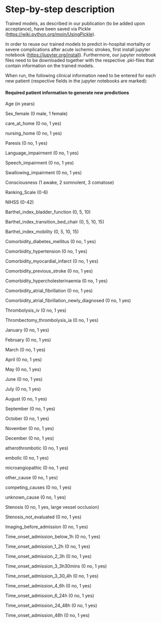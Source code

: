 # Step-by-step description

Trained models, as described in our publication (to be added upon acceptance), have been saved via Pickle (https://wiki.python.org/moin/UsingPickle).

In order to reuse our trained models to predict in-hospital mortality or severe complications after acute ischemic strokes, first install jupyter notebook (https://jupyter.org/install). Furthermore, our jupyter notebook files need to be downloaded together with the respective .pkl-files that contain information on the trained models.

When run, the following clinical information need to be entered for each new patient (respective fields in the jupyter notebooks are marked):

#### Required patient information to generate new predictions

Age (in years)

Sex_female (0 male, 1 female)

care_at_home (0 no, 1 yes)

nursing_home (0 no, 1 yes)

Paresis (0 no, 1 yes)

Language_impairment (0 no, 1 yes)

Speech_impairment (0 no, 1 yes)

Swallowing_impairment (0 no, 1 yes)

Consciousness (1 awake, 2 somnolent, 3 comatose)

Ranking_Scale (0-6)

NIHSS (0-42)

Barthel_index_bladder_function (0, 5, 10)

Barthel_index_transition_bed_chair (0, 5, 10, 15)

Barthel_index_mobility (0, 5, 10, 15)

Comorbidity_diabetes_mellitus (0 no, 1 yes)

Comorbidity_hypertension (0 no, 1 yes)

Comorbidity_myocardial_infarct (0 no, 1 yes)

Comorbidity_previous_stroke (0 no, 1 yes)

Comorbidity_hypercholesterinaemia (0 no, 1 yes)

Comorbidity_atrial_fibrillation (0 no, 1 yes)

Comorbidity_atrial_fibrillation_newly_diagnosed (0 no, 1 yes)

Thrombolysis_iv (0 no, 1 yes)

Thrombectomy_thrombolysis_ia (0 no, 1 yes)

January (0 no, 1 yes)

February (0 no, 1 yes)

March (0 no, 1 yes)

April (0 no, 1 yes)

May (0 no, 1 yes)

June (0 no, 1 yes)

July (0 no, 1 yes)

August (0 no, 1 yes)

September (0 no, 1 yes)

October (0 no, 1 yes)

November (0 no, 1 yes)

December (0 no, 1 yes)

atherothrombotic (0 no, 1 yes)

embolic (0 no, 1 yes)

microangiopathic (0 no, 1 yes)

other_cause (0 no, 1 yes)

competing_causes (0 no, 1 yes)

unknown_cause (0 no, 1 yes)

Stenosis (0 no, 1 yes, large vessel occlusion)

Stenosis_not_evaluated (0 no, 1 yes)

Imaging_before_admission (0 no, 1 yes)

Time_onset_admission_below_1h (0 no, 1 yes)

Time_onset_admission_1_2h (0 no, 1 yes)

Time_onset_admission_2_3h (0 no, 1 yes)

Time_onset_admission_3_3h30mins (0 no, 1 yes)

Time_onset_admission_3_30_4h (0 no, 1 yes)

Time_onset_admission_4_6h (0 no, 1 yes)

Time_onset_admission_6_24h (0 no, 1 yes)

Time_onset_admission_24_48h (0 no, 1 yes)

Time_onset_admission_48h (0 no, 1 yes)
